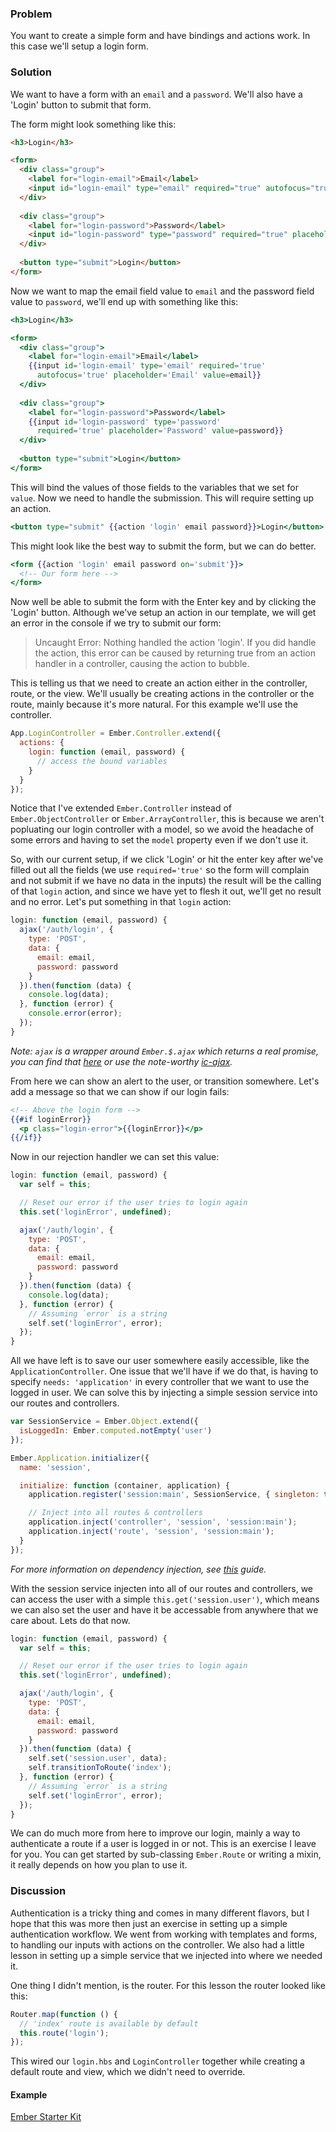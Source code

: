 ### Problem

You want to create a simple form and have bindings and actions work. In this case
we'll setup a login form.

### Solution

We want to have a form with an `email` and a `password`. We'll also have a 'Login' button
to submit that form.

The form might look something like this:

```html
<h3>Login</h3>

<form>
  <div class="group">
    <label for="login-email">Email</label>
    <input id="login-email" type="email" required="true" autofocus="true" placeholder="Email">
  </div>
  
  <div class="group">
    <label for="login-password">Password</label>
    <input id="login-password" type="password" required="true" placeholder="Password">
  </div>
  
  <button type="submit">Login</button>
</form>
```

Now we want to map the email field value to `email` and the password field value to `password`,
we'll end up with something like this:

```hbs
<h3>Login</h3>

<form>
  <div class="group">
    <label for="login-email">Email</label>
    {{input id='login-email' type='email' required='true'
      autofocus='true' placeholder='Email' value=email}}
  </div>
  
  <div class="group">
    <label for="login-password">Password</label>
    {{input id='login-password' type='password'
      required='true' placeholder='Password' value=password}}
  </div>
  
  <button type="submit">Login</button>
</form>
```

This will bind the values of those fields to the variables that we set for `value`. Now we need to handle
the submission. This will require setting up an action.

```hbs
<button type="submit" {{action 'login' email password}}>Login</button>
```

This might look like the best way to submit the form, but we can do better.

```hbs
<form {{action 'login' email password on='submit'}}>
  <!-- Our form here -->
</form>
```

Now well be able to submit the form with the Enter key and by clicking the 'Login' button. Although we've
setup an action in our template, we will get an error in the console if we try to submit our form:

>Uncaught Error: Nothing handled the action 'login'. If you did handle the action, this error can
be caused by returning true from an action handler in a controller, causing the action to bubble.

This is telling us that we need to create an action either in the controller, route, or the view.
We'll usually be creating actions in the controller or the route, mainly because it's more natural.
For this example we'll use the controller.

```js
App.LoginController = Ember.Controller.extend({
  actions: {
    login: function (email, password) {
      // access the bound variables
    }
  }
});
```

Notice that I've extended `Ember.Controller` instead of `Ember.ObjectController` or `Ember.ArrayController`,
this is because we aren't popluating our login controller with a model, so we avoid the headache of some errors
and having to set the `model` property even if we don't use it.

So, with our current setup, if we click 'Login' or hit the enter key after we've filled out all the fields (we use `required='true'`
so the form will complain and not submit if we have no data in the inputs) the result will be the calling
of that `login` action, and since we have yet to flesh it out, we'll get no result and no error. Let's put something in that `login` action:

```js
login: function (email, password) {
  ajax('/auth/login', {
    type: 'POST',
    data: {
      email: email,
      password: password
    }
  }).then(function (data) {
    console.log(data);
  }, function (error) {
    console.error(error);
  });
}
```

*Note: `ajax` is a wrapper around `Ember.$.ajax` which returns a real promise, you can find that [here][ajax-gist] or use
the note-worthy [ic-ajax].*

From here we can show an alert to the user, or transition somewhere. Let's add a message so that we can show if our login fails:

```hbs
<!-- Above the login form -->
{{#if loginError}}
  <p class="login-error">{{loginError}}</p>
{{/if}}
```

Now in our rejection handler we can set this value:

```js
login: function (email, password) {
  var self = this;

  // Reset our error if the user tries to login again
  this.set('loginError', undefined);

  ajax('/auth/login', {
    type: 'POST',
    data: {
      email: email,
      password: password
    }
  }).then(function (data) {
    console.log(data);
  }, function (error) {
    // Assuming `error` is a string
    self.set('loginError', error);
  });
}
```

All we have left is to save our user somewhere easily accessible, like the `ApplicationController`.
One issue that we'll have if we do that, is having to specify `needs: 'application'` in every controller that we want to use
the logged in user. We can solve this by injecting a simple session service into our routes and controllers.

```js
var SessionService = Ember.Object.extend({
  isLoggedIn: Ember.computed.notEmpty('user')
});

Ember.Application.initializer({
  name: 'session',

  initialize: function (container, application) {
    application.register('session:main', SessionService, { singleton: true });

    // Inject into all routes & controllers
    application.inject('controller', 'session', 'session:main');
    application.inject('route', 'session', 'session:main');
  }
});
```

*For more information on dependency injection, see [this][injection-guides] guide.*

With the session service injecten into all of our routes and controllers, we
can access the user with a simple `this.get('session.user')`, which means we can also
set the user and have it be accessable from anywhere that we care about. Lets do that now.

```js
login: function (email, password) {
  var self = this;

  // Reset our error if the user tries to login again
  this.set('loginError', undefined);

  ajax('/auth/login', {
    type: 'POST',
    data: {
      email: email,
      password: password
    }
  }).then(function (data) {
    self.set('session.user', data);
    self.transitionToRoute('index');
  }, function (error) {
    // Assuming `error` is a string
    self.set('loginError', error);
  });
}
```

We can do much more from here to improve our login, mainly a way to authenticate a route
if a user is logged in or not. This is an exercise I leave for you. You can get started
by sub-classing `Ember.Route` or writing a mixin, it really depends on how you plan to use it.

### Discussion

Authentication is a tricky thing and comes in many different flavors, but I hope that this
was more then just an exercise in setting up a simple authentication workflow. We went from
working with templates and forms, to handling our inputs with actions on the controller.
We also had a little lesson in setting up a simple service that we injected into where we needed it.

One thing I didn't mention, is the router. For this lesson the router looked like this:

```js
Router.map(function () {
  // 'index' route is available by default
  this.route('login');
});
```

This wired our `login.hbs` and `LoginController` together while creating a default route and view,
which we didn't need to override.

#### Example

<a class="jsbin-embed" href="http://emberjs.jsbin.com/pojoho/1/embed?html,js,output">Ember Starter Kit</a><script src="http://static.jsbin.com/js/embed.js"></script>

[injection-guides]: http://emberjs.com/guides/understanding-ember/dependency-injection-and-service-lookup/#toc_dependency-injection-with-code-register-inject-code
[ajax-gist]: https://gist.github.com/knownasilya/9472916
[ic-ajax]: https://github.com/instructure/ic-ajax
